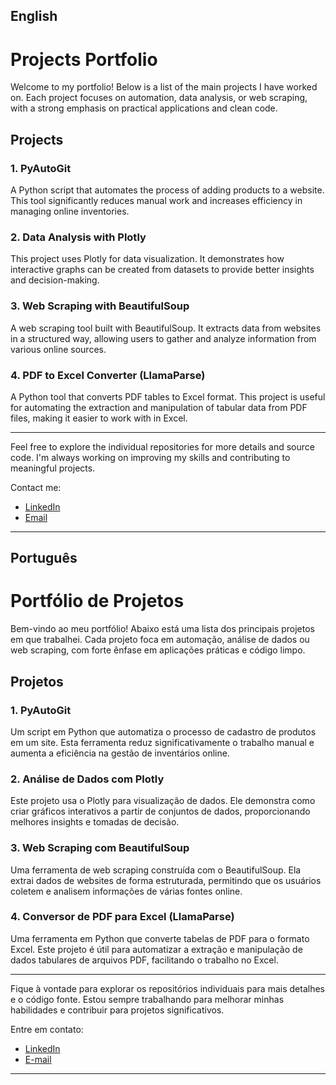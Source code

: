 ## English 

# Projects Portfolio

Welcome to my portfolio! Below is a list of the main projects I have worked on. Each project focuses on automation, data analysis, or web scraping, with a strong emphasis on practical applications and clean code.

## Projects

### 1. **PyAutoGit**  
A Python script that automates the process of adding products to a website. This tool significantly reduces manual work and increases efficiency in managing online inventories.

### 2. **Data Analysis with Plotly**  
This project uses Plotly for data visualization. It demonstrates how interactive graphs can be created from datasets to provide better insights and decision-making.

### 3. **Web Scraping with BeautifulSoup**  
A web scraping tool built with BeautifulSoup. It extracts data from websites in a structured way, allowing users to gather and analyze information from various online sources.

### 4. **PDF to Excel Converter (LlamaParse)**  
A Python tool that converts PDF tables to Excel format. This project is useful for automating the extraction and manipulation of tabular data from PDF files, making it easier to work with in Excel.

*****************************

Feel free to explore the individual repositories for more details and source code. I'm always working on improving my skills and contributing to meaningful projects. 

Contact me:  
- [LinkedIn](https://www.linkedin.com/in/arnesanchesjunior/)  
- [Email](mailto:arneantonio@hotmail.com)

---


## Português

# Portfólio de Projetos

Bem-vindo ao meu portfólio! Abaixo está uma lista dos principais projetos em que trabalhei. Cada projeto foca em automação, análise de dados ou web scraping, com forte ênfase em aplicações práticas e código limpo.

## Projetos

### 1. **PyAutoGit**  
Um script em Python que automatiza o processo de cadastro de produtos em um site. Esta ferramenta reduz significativamente o trabalho manual e aumenta a eficiência na gestão de inventários online.

### 2. **Análise de Dados com Plotly**  
Este projeto usa o Plotly para visualização de dados. Ele demonstra como criar gráficos interativos a partir de conjuntos de dados, proporcionando melhores insights e tomadas de decisão.

### 3. **Web Scraping com BeautifulSoup**  
Uma ferramenta de web scraping construída com o BeautifulSoup. Ela extrai dados de websites de forma estruturada, permitindo que os usuários coletem e analisem informações de várias fontes online.

### 4. **Conversor de PDF para Excel (LlamaParse)**  
Uma ferramenta em Python que converte tabelas de PDF para o formato Excel. Este projeto é útil para automatizar a extração e manipulação de dados tabulares de arquivos PDF, facilitando o trabalho no Excel.

*****************************

Fique à vontade para explorar os repositórios individuais para mais detalhes e o código fonte. Estou sempre trabalhando para melhorar minhas habilidades e contribuir para projetos significativos. 

Entre em contato:  
- [LinkedIn](https://www.linkedin.com/in/arnesanchesjunior/)  
- [E-mail](mailto:arneantonio@hotmail.com)

- ---

